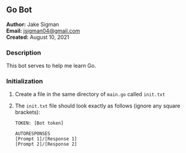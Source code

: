 ## Go Bot

**Author:** Jake Sigman  
**Email:** <jsigman04@gmail.com>  
**Created:** August 10, 2021

### Description

This bot serves to help me learn Go.

### Initialization

1. Create a file in the same directory of `main.go` called `init.txt`
2. The `init.txt` file should look exactly as follows (ignore any square brackets):

    ```
    TOKEN: [Bot token]

    AUTORESPONSES
    [Prompt 1]/[Response 1]
    [Prompt 2]/[Response 2]
    ```
